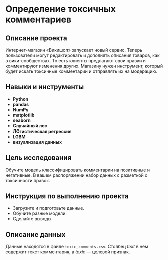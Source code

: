 
# Определение токсичных комментариев



## Описание проекта

Интернет-магазин «Викишоп» запускает новый сервис. Теперь пользователи могут редактировать и дополнять описания товаров, как в вики-сообществах. То есть клиенты предлагают свои правки и комментируют изменения других. Магазину нужен инструмент, который будет искать токсичные комментарии и отправлять их на модерацию.
## Навыки и инструменты

- **Python**
- **pandas**
- **NumPy**
- **matplotlib**
- **seaborn**
- **Случайный лес**
- **ЛОгистическая регрессия**
- **LGBM**
- **визуализация данных**

## Цель исследования

Обучите модель классифицировать комментарии на позитивные и негативные. В вашем распоряжении набор данных с разметкой о токсичности правок.

## Инструкция по выполнению проекта

- Загрузите и подготовьте данные.
- Обучите разные модели. 
- Сделайте выводы.

## Описание данных

Данные находятся в файле `toxic_comments.csv`. Столбец *text* в нём содержит текст комментария, а *toxic* — целевой признак.
